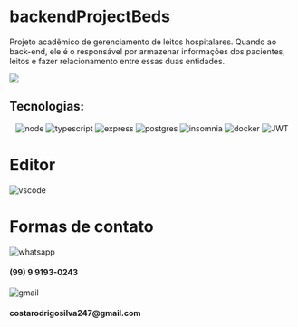 # backendProjectBeds
Projeto acadêmico de gerenciamento de leitos hospitalares.
Quando ao back-end, ele é o responsável por armazenar informações dos pacientes, leitos e fazer relacionamento entre essas duas entidades.

<img src="http://img.shields.io/static/v1?label=STATUS&message=EM%20DESENVOLVIMENTO&color=GREEN&style=for-the-badge"/>

## Tecnologias:
<p align="center">
<img alt="node" src="https://img.shields.io/badge/node.js-6DA55F?style=for-the-badge&logo=node.js&logoColor=white"/>
<img alt="typescript" src="https://img.shields.io/badge/typescript-%23007ACC.svg?style=for-the-badge&logo=typescript&logoColor=white"/>
<img alt="express" src="https://img.shields.io/badge/express.js-%23404d59.svg?style=for-the-badge&logo=express&logoColor=%2361DAFB"/>
<img alt="postgres" src="https://img.shields.io/badge/PostgreSQL-316192?style=for-the-badge&logo=postgresql&logoColor=white" />
<img alt="insomnia" src="https://img.shields.io/badge/Insomnia-5849be?style=for-the-badge&logo=Insomnia&logoColor=white"/> 
<img alt="docker" src="https://img.shields.io/badge/Docker-2CA5E0?style=for-the-badge&logo=docker&logoColor=white"/> 
<img alt="JWT" src="https://img.shields.io/badge/JWT-000000?style=for-the-badge&logo=JSON%20web%20tokens&logoColor=white" />
</p>

# Editor
<img alt="vscode" src="https://img.shields.io/badge/VSCode-0078D4?style=for-the-badge&logo=visual%20studio%20code&logoColor=white"/> 

# Formas de contato
<img alt="whatsapp" src="https://img.shields.io/badge/WhatsApp-25D366?style=for-the-badge&logo=whatsapp&logoColor=white"/> 
<h4>(99) 9 9193-0243</h4>
<img alt="gmail" src="https://img.shields.io/badge/Gmail-D14836?style=for-the-badge&logo=gmail&logoColor=white"/> <h4>costarodrigosilva247@gmail.com</h4>

